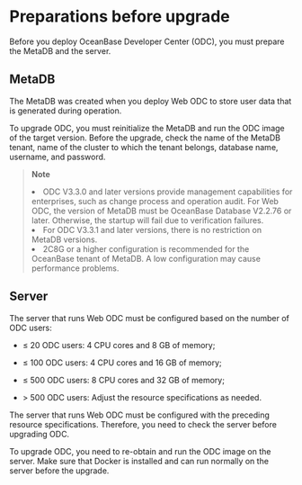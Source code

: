 Preparations before upgrade 
================================================

Before you deploy OceanBase Developer Center (ODC), you must prepare the MetaDB and the server. 

MetaDB 
---------------------------

The MetaDB was created when you deploy Web ODC to store user data that is generated during operation. 

To upgrade ODC, you must reinitialize the MetaDB and run the ODC image of the target version. Before the upgrade, check the name of the MetaDB tenant, name of the cluster to which the tenant belongs, database name, username, and password. 

> **Note** <br>
> <li> ODC V3.3.0 and later versions provide management capabilities for enterprises, such as change process and operation audit. For Web ODC, the version of MetaDB must be OceanBase Database V2.2.76 or later. Otherwise, the startup will fail due to verification failures.</li>
> <li> For ODC V3.3.1 and later versions, there is no restriction on MetaDB versions.</li>
> <li> 2C8G or a higher configuration is recommended for the OceanBase tenant of MetaDB. A low configuration may cause performance problems.</li>

  




Server 
---------------------------

The server that runs Web ODC must be configured based on the number of ODC users:

* ≤ 20 ODC users: 4 CPU cores and 8 GB of memory;

  

* ≤ 100 ODC users: 4 CPU cores and 16 GB of memory;

  

* ≤ 500 ODC users: 8 CPU cores and 32 GB of memory;

  

* \> 500 ODC users: Adjust the resource specifications as needed.

  




The server that runs Web ODC must be configured with the preceding resource specifications. Therefore, you need to check the server before upgrading ODC. 

To upgrade ODC, you need to re-obtain and run the ODC image on the server. Make sure that Docker is installed and can run normally on the server before the upgrade.
